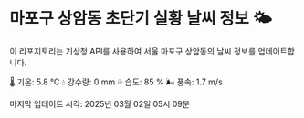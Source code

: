 
# 마포구 상암동 초단기 실황 날씨 정보 🌤️

이 리포지토리는 기상청 API를 사용하여 서울 마포구 상암동의 날씨 정보를 업데이트합니다. 

🌡️ 기온: 5.8 ℃
💧 강수량: 0 mm
💦 습도: 85 %
🌬️ 풍속: 1.7 m/s

마지막 업데이트 시각: 2025년 03월 02일 05시 09분    
